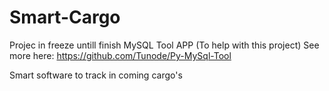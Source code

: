 # Smart-Cargo

Projec in freeze untill finish MySQL Tool APP (To help with this project)
See more here: https://github.com/Tunode/Py-MySql-Tool

Smart software to track in coming  cargo's
